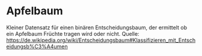 # Apfelbaum

Kleiner Datensatz für einen binären Entscheidungsbaum, der ermittelt ob ein Apfelbaum Früchte tragen wird oder nicht. 
Quelle: https://de.wikipedia.org/wiki/Entscheidungsbaum#Klassifizieren_mit_Entscheidungsb%C3%A4umen

